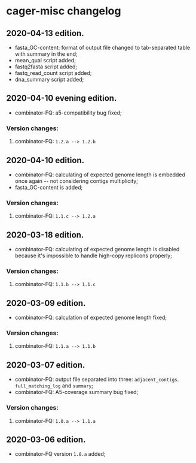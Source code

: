 # cager-misc changelog

## 2020-04-13 edition.

- fasta_GC-content: format of output file changed to tab-separated table with summary in the end;
- mean_qual script added;
- fastq2fasta script added;
- fastq_read_count script added;
- dna_summary script added;

## 2020-04-10 evening edition.

- combinator-FQ: a5-compatibility bug fixed;

### Version changes:

1. combinator-FQ: `1.2.a --> 1.2.b`

## 2020-04-10 edition.

- combinator-FQ: calculating of expected genome length is embedded once again -- not considering contigs multiplicity;
- fasta_GC-content is added;

### Version changes:

1. combinator-FQ: `1.1.c --> 1.2.a`

## 2020-03-18 edition.

- combinator-FQ: calculating of expected genome length is disabled because it's impossible to handle high-copy replicons properly;

### Version changes:

1. combinator-FQ: `1.1.b --> 1.1.c`

## 2020-03-09 edition.

- combinator-FQ: calculation of expected genome length fixed;

### Version changes:

1. combinator-FQ: `1.1.a --> 1.1.b`

## 2020-03-07 edition.

- combinator-FQ: output file separated into three: `adjacent_contigs`. `full_matching_log` and `summary`;
- combinator-FQ: A5-coverage summary bug fixed;

### Version changes:

1. combinator-FQ: `1.0.a --> 1.1.a`

## 2020-03-06 edition.

- combinator-FQ version `1.0.a` added;
